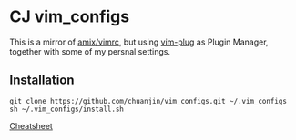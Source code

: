 CJ vim_configs
====

This is a mirror of [amix/vimrc](https://github.com/amix/vimrc), but using [vim-plug](https://github.com/junegunn/vim-plug) as Plugin Manager, together with some of my persnal settings.

## Installation

    git clone https://github.com/chuanjin/vim_configs.git ~/.vim_configs
    sh ~/.vim_configs/install.sh

[Cheatsheet](https://gist.github.com/chuanjin/f59405a753f500196863b034d7399e18)
 
